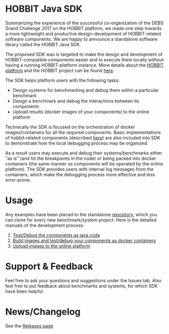 # HOBBIT Java SDK
Summarizing the experience of the successful co-organization of the DEBS Grand Challenge 2017 on the HOBBIT platform, we made one step towards a more lightweight and productive design-development of HOBBIT-related software components. We are happy to announce a standalone software library called the HOBBIT Java SDK.

The proposed SDK was is targeted to make the design and development of HOBBIT-compatible components easier and to execute them locally without having a running HOBBIT-platform instance. More details about the [HOBBIT platform](https://github.com/hobbit-project/platform) and the HOBBIT project can be found [here](https://project-hobbit.eu/). 

The SDK helps platform users with the following tasks:
* Design systems for benchmarking and debug them within a particular benchmark
* Design a benchmark and debug the interactions between its components
* Upload results (docker images of your components) to the online platform

Technically the SDK is focused on the orchestration of docker images/containers for all the required components. Basic implementations of hobbit-related components (described [here](https://github.com/hobbit-project/platform/wiki/Develop-a-component-in-Java)) are also included into SDK to demonstrate how the local debugging process may be organized. 

As a result users may execute and debug their systems/benchmarks either “as is” (and hit the breakpoints in the code) or being packed into docker containers (the same manner as components will be operated by the online platform). The SDK provides users with internal log messages from the containers, which make the debugging process more effective and less error-prone. 

# Usage
Any examples have been placed to the standalone [repository](https://github.com/hobbit-project/java-sdk-example), which you can clone for every new benchmark/system project. Here is the detailed manuals of the development process:
1. [Test/Debug the components as java code](https://github.com/hobbit-project/java-sdk/wiki/Debug-components-as-java-code)
1. [Build images and test/debug your components as docker containers](https://github.com/hobbit-project/java-sdk/wiki/Building-images-and-debugging-containers)
1. [Upload images to the online platform](https://github.com/hobbit-project/java-sdk/wiki/Upload-images-to-the-platform)

# Support & Feedback
Feel free to ask your questions and suggestions under the Issues tab. 
Also feel free to put feedback about benchmarks and systems, for which SDK have been helpful.

# News/Changelog
See the [Releases page](https://github.com/hobbit-project/java-sdk/releases)

